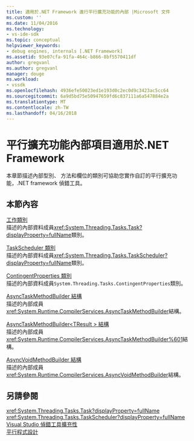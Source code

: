 ```yaml
---
title: 適用於.NET Framework 進行平行擴充功能的內部 |Microsoft 文件
ms.custom: ''
ms.date: 11/04/2016
ms.technology:
- vs-ide-sdk
ms.topic: conceptual
helpviewer_keywords:
- debug engines, internals [.NET Framework]
ms.assetid: 93e07cfa-91fa-464c-b866-8bf5570411df
author: gregvanl
ms.author: gregvanl
manager: douge
ms.workload:
- vssdk
ms.openlocfilehash: 4936efe50023ed1e193d0c2ec0d9c3423ac5cc64
ms.sourcegitcommit: 6a9d5bd75e50947659fd6c837111a6a547884e2a
ms.translationtype: MT
ms.contentlocale: zh-TW
ms.lasthandoff: 04/16/2018
---
```

# <a name="parallel-extension-internals-for-the-net-framework"></a>平行擴充功能內部項目適用於.NET Framework
本章節描述內部型別、 方法和欄位的類別可協助您實作自訂的平行擴充功能，.NET framework 偵錯工具。  
  
## <a name="in-this-section"></a>本節內容  
 [工作類別](../../extensibility/debugger/task-class-internal-members.md)  
 描述的內部資料成員<xref:System.Threading.Tasks.Task?displayProperty=fullName>類別。  
  
 [TaskScheduler 類別](../../extensibility/debugger/taskscheduler-class-internal-members.md)  
 描述的內部資料成員<xref:System.Threading.Tasks.TaskScheduler?displayProperty=fullName>類別。  
  
 [ContingentProperties 類別](../../extensibility/debugger/contingentproperties-class-internal-members.md)  
 描述的內部資料成員`System.Threading.Tasks.ContingentProperties`類別。  
  
 [AsyncTaskMethodBuilder 結構](../../extensibility/debugger/asynctaskmethodbuilder-structure-internal-members.md)  
 描述的內部成員<xref:System.Runtime.CompilerServices.AsyncTaskMethodBuilder>結構。  
  
 [AsyncTaskMethodBuilder\<TResult > 結構](../../extensibility/debugger/asynctaskmethodbuilder-tresult-structure-internal-members.md)  
 描述的內部成員<xref:System.Runtime.CompilerServices.AsyncTaskMethodBuilder%601>結構。  
  
 [AsyncVoidMethodBuilder 結構](../../extensibility/debugger/asyncvoidmethodbuilder-structure-internal-members.md)  
 描述的內部成員<xref:System.Runtime.CompilerServices.AsyncVoidMethodBuilder>結構。  
  
## <a name="see-also"></a>另請參閱  
 <xref:System.Threading.Tasks.Task?displayProperty=fullName>   
 <xref:System.Threading.Tasks.TaskScheduler?displayProperty=fullName>   
 [Visual Studio 偵錯工具擴充性](../../extensibility/debugger/visual-studio-debugger-extensibility.md)   
 [平行程式設計](/dotnet/standard/parallel-programming/index)